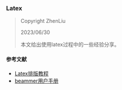 ### Latex

> Copyright ZhenLiu
>
> 2023/06/30
>
> 本文给出使用latex过程中的一些经验分享。





#### 参考文献

- <a href = "Latex排版教程_包太雷2019.pdf"  target="_blank">Latex排版教程</a>
- <a href = "Beammer用户手册_黄旭华2003.pdf"  target="_blank">beammer用户手册</a>




